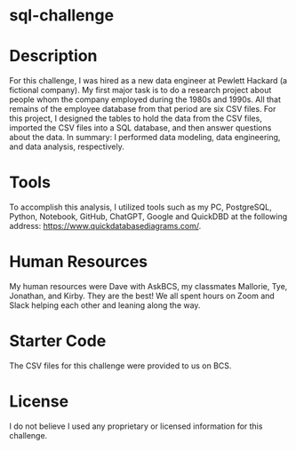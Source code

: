 # sql-challenge

# Description
For this challenge, I was hired as a new data engineer at Pewlett Hackard (a fictional company). My first major task is to do a research project about people whom the company employed during the 1980s and 1990s. All that remains of the employee database from that period are six CSV files.
For this project, I designed the tables to hold the data from the CSV files, imported the CSV files into a SQL database, and then answer questions about the data. In summary: I performed data modeling, data engineering, and data analysis, respectively.

# Tools 
To accomplish this analysis, I utilized tools such as my PC, PostgreSQL, Python, Notebook, GitHub, ChatGPT, Google and QuickDBD at the following address: https://www.quickdatabasediagrams.com/. 

# Human Resources 
My human resources were Dave with AskBCS, my classmates Mallorie, Tye, Jonathan, and Kirby. They are the best! We all spent hours on Zoom and Slack helping each other and leaning along the way. 

# Starter Code
The CSV files for this challenge were provided to us on BCS. 

# License
I do not believe I used any proprietary or licensed information for this challenge. 
